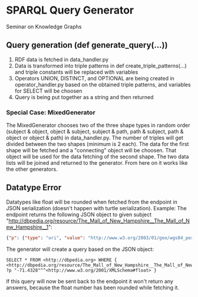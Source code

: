 # SPARQL Query Generator

Seminar on Knowledge Graphs

## Query generation (def generate_query(...))

1. RDF data is fetched in data_handler.py
2. Data is transformed into triple patterns in def create_triple_patterns(...) and triple constants will be replaced with variables
3. Operators UNION, DISTINCT, and OPTIONAL are being created in operator_handler.py based on the obtained triple patterns, and variables for SELECT will be choosen
4. Query is being put together as a string and then returned

### Special Case: MixedGenerator

The MixedGenerator chooses two of the three shape types in random order (subject & object, object & subject, subject & path, path & subject, path & object or object & path) in data_handler.py. The number of triples will get divided between the two shapes (minimum is 2 each). The data for the first shape will be fetched and a "connecting" object will be choosen. That object will be used for the data fetching of the second shape. The two data lists will be joined and returned to the generator. From here on it works like the other generators.

## Datatype Error

Datatypes like float will be rounded when fetched from the endpoint in JSON serialization (doesn't happen with turtle serialization).
Example:
The endpoint returns the following JSON object to given subject "<http://dbpedia.org/resource/The_Mall_of_New_Hampshire__The_Mall_of_New_Hampshire__1>":

```json
{"p": {"type": "uri", "value": "http://www.w3.org/2003/01/geo/wgs84_pos#long"}, "o": {"type": "typed-literal", "datatype": "http://www.w3.org/2001/XMLSchema#float", "value": "-71.4328"}}
```

The generator will create a query based on the JSON object:

```sparql
SELECT * FROM <http://dbpedia.org> WHERE { <http://dbpedia.org/resource/The_Mall_of_New_Hampshire__The_Mall_of_New_Hampshire__1> ?p "-71.4328"^^<http://www.w3.org/2001/XMLSchema#float> }
```

If this query will now be sent back to the endpoint it won't return any answers, because the float number has been rounded while fetching it.
